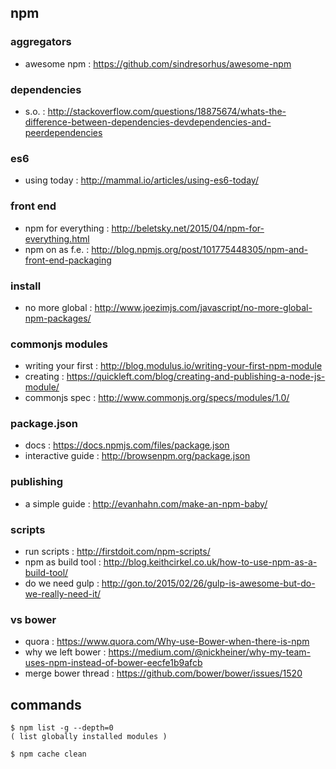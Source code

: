 ## npm

### aggregators
- awesome npm : https://github.com/sindresorhus/awesome-npm

### dependencies
- s.o. : http://stackoverflow.com/questions/18875674/whats-the-difference-between-dependencies-devdependencies-and-peerdependencies

### es6
- using today : http://mammal.io/articles/using-es6-today/

### front end
- npm for everything : http://beletsky.net/2015/04/npm-for-everything.html
- npm on as f.e. : http://blog.npmjs.org/post/101775448305/npm-and-front-end-packaging

### install
- no more global : http://www.joezimjs.com/javascript/no-more-global-npm-packages/

### commonjs modules
- writing your first : http://blog.modulus.io/writing-your-first-npm-module
- creating : https://quickleft.com/blog/creating-and-publishing-a-node-js-module/
- commonjs spec : http://www.commonjs.org/specs/modules/1.0/

### package.json
- docs : https://docs.npmjs.com/files/package.json
- interactive guide : http://browsenpm.org/package.json

### publishing
- a simple guide : http://evanhahn.com/make-an-npm-baby/

### scripts
- run scripts : http://firstdoit.com/npm-scripts/                                              
- npm as build tool : http://blog.keithcirkel.co.uk/how-to-use-npm-as-a-build-tool/            
- do we need gulp : http://gon.to/2015/02/26/gulp-is-awesome-but-do-we-really-need-it/         

### vs bower
- quora : https://www.quora.com/Why-use-Bower-when-there-is-npm
- why we left bower : https://medium.com/@nickheiner/why-my-team-uses-npm-instead-of-bower-eecfe1b9afcb
- merge bower thread : https://github.com/bower/bower/issues/1520

## commands

```
$ npm list -g --depth=0
( list globally installed modules )
```
```
$ npm cache clean
```
```
